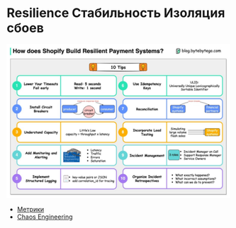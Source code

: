 # Resilience Стабильность Изоляция сбоев

![how](../../img/pattern/resilience.jpg)

- [Метрики](resilience.metric.md)
- [Chaos Engineering](../pattern/resilience/chaos.eng.md)